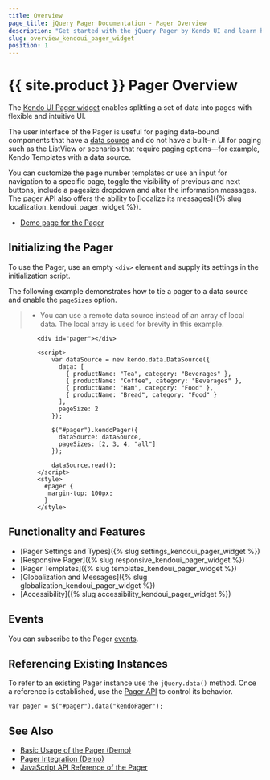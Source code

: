 ```yaml
---
title: Overview
page_title: jQuery Pager Documentation - Pager Overview
description: "Get started with the jQuery Pager by Kendo UI and learn how to create, initialize, and enable the widget."
slug: overview_kendoui_pager_widget
position: 1
---
```


# {{ site.product }} Pager Overview

The [Kendo UI Pager widget](https://demos.telerik.com/kendo-ui/pager/index) enables splitting a set of data into pages with flexible and intuitive UI.

The user interface of the Pager is useful for paging data-bound components that have a [data source](/api/javascript/data/datasource) and do not have a built-in UI for paging such as the ListView or scenarios that require  paging options&mdash;for example, Kendo Templates with a data source.

 You can customize the page number templates or use an input for navigation to a specific page, toggle the visibility of previous and next buttons, include a pagesize dropdown and alter the information messages. The pager API also offers the ability to [localize its messages]({% slug localization_kendoui_pager_widget %}).

* [Demo page for the Pager](https://demos.telerik.com/kendo-ui/pager/index)

## Initializing the Pager

To use the Pager, use an empty `<div>` element and supply its settings in the initialization script.

The following example demonstrates how to tie a pager to a data source and enable the `pageSizes` option.

> * You can use a remote data source instead of an array of local data. The local array is used for brevity in this example.

```dojo
        <div id="pager"></div>

        <script>
            var dataSource = new kendo.data.DataSource({
              data: [
                { productName: "Tea", category: "Beverages" },
                { productName: "Coffee", category: "Beverages" },
                { productName: "Ham", category: "Food" },
                { productName: "Bread", category: "Food" }
              ],
              pageSize: 2
            });

            $("#pager").kendoPager({
              dataSource: dataSource,
              pageSizes: [2, 3, 4, "all"]
            });

            dataSource.read();
        </script>
        <style>
          #pager {
           margin-top: 100px;
          }
        </style>
```

## Functionality and Features

* [Pager Settings and Types]({% slug settings_kendoui_pager_widget %})
* [Responsive Pager]({% slug responsive_kendoui_pager_widget  %})
* [Pager Templates]({% slug templates_kendoui_pager_widget %})
* [Globalization and Messages]({% slug globalization_kendoui_pager_widget %})
* [Accessibility]({% slug accessibility_kendoui_pager_widget %})

## Events

You can subscribe to the Pager [events](/api/javascript/ui/pager#events).

## Referencing Existing Instances

To refer to an existing Pager instance use the `jQuery.data()` method. Once a reference is established, use the [Pager API](/api/javascript/ui/pager) to control its behavior.

```
var pager = $("#pager").data("kendoPager");
```

## See Also

* [Basic Usage of the Pager (Demo)](https://demos.telerik.com/kendo-ui/pager/index)
* [Pager Integration (Demo)](https://demos.telerik.com/kendo-ui/pager/integration)
* [JavaScript API Reference of the Pager](/api/javascript/ui/pager)
